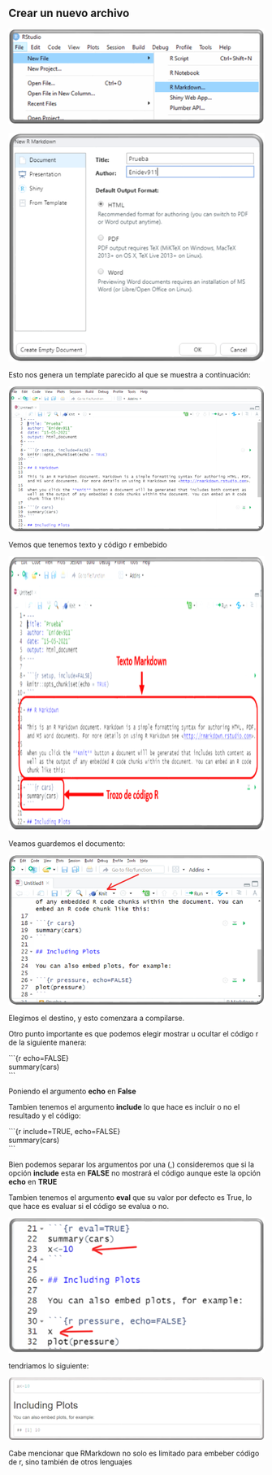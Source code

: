 
## Crear un nuevo archivo  

<p align="center">
    <img src="img/01_new_file.png">
</p>

<p align="center">
    <img src="img/02_new_file.png">
</p>

Esto nos genera un template parecido al que se muestra a continuación:

<p align="center">
    <img src="img/03_template.png">
</p>

Vemos que tenemos texto y código r embebido

<p align="center">
    <img src="img/04_template.png" width='900' height='540'>
</p>


Veamos guardemos el documento: 

<p align="center">
    <img src="img/05_save_file.png">
</p>

Elegimos el destino, y esto comenzara a compilarse.  


Otro punto importante es que podemos elegir mostrar u ocultar el código r de la siguiente manera:  

\`\`\`{r echo=FALSE}  
summary(cars)  
\`\`\`

Poniendo el argumento **echo** en **False**  

Tambien tenemos el argumento **include** lo que hace es incluir o no el resultado y el código:  

\`\`\`{r include=TRUE, echo=FALSE}  
summary(cars)  
\`\`\`

Bien podemos separar los argumentos por una (,) consideremos que si la opción **include** esta en **FALSE** no mostrará el código aunque este la opción **echo** en **TRUE**


Tambien tenemos el argumento **eval** que su valor por defecto es True, lo que hace es evaluar si el código se evalua o no.  

<p align="center">
    <img src="img/06_eval.png">
</p>

tendriamos lo siguiente:  

<p align="center">
    <img src="img/07_eval.png">
</p>


Cabe mencionar que RMarkdown no solo es limitado para embeber código de r, sino también de otros lenguajes

